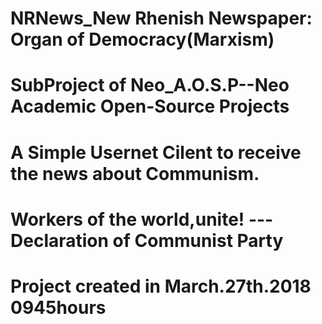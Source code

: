 # NRNews_New Rhenish Newspaper: Organ of Democracy(Marxism)

# SubProject of Neo_A.O.S.P--Neo Academic Open-Source Projects 
# A Simple Usernet Cilent to receive the news about Communism.
# Workers of the world,unite!   ---Declaration of Communist Party
# Project created in March.27th.2018 0945hours
# 